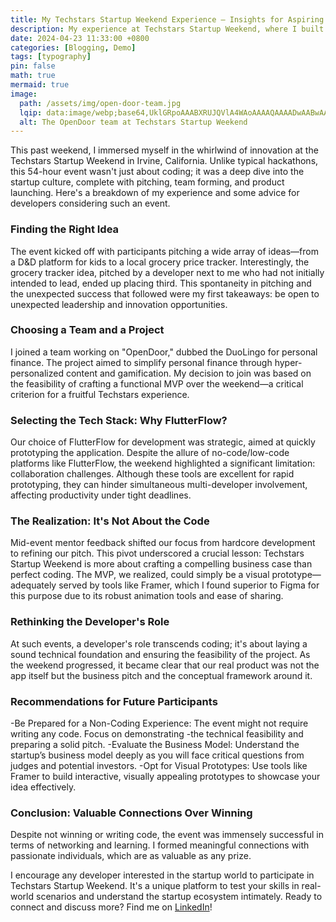 ```yaml
---
title: My Techstars Startup Weekend Experience – Insights for Aspiring Developers
description: My experience at Techstars Startup Weekend, where I built a web application called OpenDoor using Flutterflow.
date: 2024-04-23 11:33:00 +0800
categories: [Blogging, Demo]
tags: [typography]
pin: false
math: true
mermaid: true
image:
  path: /assets/img/open-door-team.jpg
  lqip: data:image/webp;base64,UklGRpoAAABXRUJQVlA4WAoAAAAQAAAADwAABwAAQUxQSDIAAAARL0AmbZurmr57yyIiqE8oiG0bejIYEQTgqiDA9vqnsUSI6H+oAERp2HZ65qP/VIAWAFZQOCBCAAAA8AEAnQEqEAAIAAVAfCWkAALp8sF8rgRgAP7o9FDvMCkMde9PK7euH5M1m6VWoDXf2FkP3BqV0ZYbO6NA/VFIAAAA
  alt: The OpenDoor team at Techstars Startup Weekend
---
```


This past weekend, I immersed myself in the whirlwind of innovation at the Techstars Startup Weekend in Irvine, California. Unlike typical hackathons, this 54-hour event wasn't just about coding; it was a deep dive into the startup culture, complete with pitching, team forming, and product launching. Here's a breakdown of my experience and some advice for developers considering such an event.

### Finding the Right Idea

The event kicked off with participants pitching a wide array of ideas—from a D&D platform for kids to a local grocery price tracker. Interestingly, the grocery tracker idea, pitched by a developer next to me who had not initially intended to lead, ended up placing third. This spontaneity in pitching and the unexpected success that followed were my first takeaways: be open to unexpected leadership and innovation opportunities.

### Choosing a Team and a Project

I joined a team working on "OpenDoor," dubbed the DuoLingo for personal finance. The project aimed to simplify personal finance through hyper-personalized content and gamification. My decision to join was based on the feasibility of crafting a functional MVP over the weekend—a critical criterion for a fruitful Techstars experience.

### Selecting the Tech Stack: Why FlutterFlow?

Our choice of FlutterFlow for development was strategic, aimed at quickly prototyping the application. Despite the allure of no-code/low-code platforms like FlutterFlow, the weekend highlighted a significant limitation: collaboration challenges. Although these tools are excellent for rapid prototyping, they can hinder simultaneous multi-developer involvement, affecting productivity under tight deadlines.

### The Realization: It's Not About the Code

Mid-event mentor feedback shifted our focus from hardcore development to refining our pitch. This pivot underscored a crucial lesson: Techstars Startup Weekend is more about crafting a compelling business case than perfect coding. The MVP, we realized, could simply be a visual prototype—adequately served by tools like Framer, which I found superior to Figma for this purpose due to its robust animation tools and ease of sharing.

### Rethinking the Developer's Role

At such events, a developer's role transcends coding; it's about laying a sound technical foundation and ensuring the feasibility of the project. As the weekend progressed, it became clear that our real product was not the app itself but the business pitch and the conceptual framework around it.

### Recommendations for Future Participants

-Be Prepared for a Non-Coding Experience: The event might not require writing any code. Focus on demonstrating -the technical feasibility and preparing a solid pitch.
-Evaluate the Business Model: Understand the startup’s business model deeply as you will face critical questions from judges and potential investors.
-Opt for Visual Prototypes: Use tools like Framer to build interactive, visually appealing prototypes to showcase your idea effectively.

### Conclusion: Valuable Connections Over Winning

Despite not winning or writing code, the event was immensely successful in terms of networking and learning. I formed meaningful connections with passionate individuals, which are as valuable as any prize.

I encourage any developer interested in the startup world to participate in Techstars Startup Weekend. It's a unique platform to test your skills in real-world scenarios and understand the startup ecosystem intimately. Ready to connect and discuss more? Find me on [LinkedIn](https://www.linkedin.com/in/jack-casica)!

<!--
This past weekend I attended [Techstars Startup Weekend](https://www.techstars.com/communities/startup-weekend), a 54-hour event where developers, designers, marketers, product managers, and startup enthusiasts come together to share ideas, form teams, build products, and launch startups. It is a global event with over 193 host countries. The event was hosted in Irvine, California, a notable tech hub in Southern California.

Spoiler alert: I didn't write a single line of code nor did my team win. But I did learn alot about startups at their earliest phases. Here's my write up of the weekend. Hopefully it's helpful to any developer considering attending a Techstars Startup Weekend in their city.

## Finding an idea

The first hours of the event consisted of pitching ideas and forming teams. There were a number of ideas pitched from D&D for kids, to a local grocery price tracker. The founder for the latter was actually a dev who I sat next to during introductions. He didn't come with the intent to be a founder for the weekend, but he joined the pitching queue on a whim. During team selections, he whispered to me that he hoped his idea woudn't get picked. Despite this, his idea was well recieved, a team was formed around it, and it ended up placing third in the competition.

I ended up joining a team that was working on a mobile application called OpenDoor. The pitch was "the DuoLingo of personal finance". The product was a mobile application that would help people learn about personal finance through hyperpersonalized content and gamification. The founder, Ruby Mejia had recently won a 5k grant to continue working on the project. My personal criteria for choosing a team for the weekend was based on the feasability of building a working minimum viable product over the course of a weekend. Unlike other ideas pitched the evening, which seemed to involed gatheit seemed possible to build a solid MVP around OpenDoor with the time provided.

## Choosing a tech stack

Coming into the weekend, I was prepared to work with any technology stack that the team decided on. Having built ZippyAds Driver, a mobile application for tracking mobile advertsizing campaigns, in FlutterFlow and then in React Native, I felt prepared to work with either technology. What we ultimately decided on was FlutterFlow, a no-code/low-code tool that allows you to build out applications quickly. I demoed one of Flutterflow's starter templates to the team and we agreed to use FlutterFlow for the weekend's development.

### Why FlutterFlow?

FlutterFlow is a great tool for building out MVPs quickly. It allows you to build out applications visually, without having to write any code. It's a great way to quickly prototype ideas and get feedback from potential users. It's also a great way to build out applications without having to worry about the technical details. I've used FlutterFlow in the past to build out MVPs quickly, and I've found it to be a great tool for building out applications quickly.

Despite my believe that Flutterflow is a fantastic tool for building out MVPs and my preference for React Native and Expo for it's comfortable developer experience, in hindsight, I don't beliee either is the tool for Techstars Allstar Weekend. Keep reading to find out why.

It turns out 54 hours isn't a whole lot of time to convert an idea into a working MVP. React Native, so I proposed Flutterflow for the weekend's development. Here's what I learned from the experience:

## Collaboration is difficult

There was a problem with the tool though: Collaboration was difficult. It was hard to work on the same project with multiple people, in my case, one other developer.

## The importance of a good pitch

The pitch is everything. It's the first thing that people hear about your idea, and it's what they'll remember. It's important to have a clear, concise pitch that gets people excited about your idea.

## Techstars Startup Weekend is not about developing a product

About halfway into the 54-hour weekend event, a group of mentors came around to each team to with feedback. One consistend piece of advice was to focus on the pitch rather than developing the product.

It was during these mentoring sessions that I realized the event is not about developing an MVP, it's about developing a business pitch.

## The MVP can be purely visual

The MVP doesn't have to be a working product. It can be a visual representation of what the product will look like. This can be a great way to get feedback from potential users and investors without having to spend a lot of time building out the product. Framer is a great tool for rapidly building out product UIs.

## What is a developers role at Techstars Startup Weekend?

Given that an MVP can be a visual representation of a product concept, I would argue that a developers role during Techstars is to provide the founders with a sound technical foundation for the startup and to be prepeared to answer question about the technical implementation.

The most important roles are the founder and the designer. The founder is responsible for coming up with the idea and the designer is responsible for creating the pitch deck. The developer is responsible for building the product, but the product doesn't have to be a working product. It can be a visual representation of what the product will look like.

## Recommendation

Here are a few recommendations for any developer considering attending a Techstars Startup Weekend:

### Be prepared to not write any code

The MVP doesn't have to be a working product. It can be a visual representation of what the product will look like. Be prepared to not write any code and focus on proofing the technical feasibility of the product.

### Deeply consider the business model

There were a number of hard questions from the judges about the business model. On presentation day, the first team to present to a panel of judges consisted of a sole developer. He was asked question about the technical costs to develop the product. It's important to deeply consider the business model and be able to answer questions about how the product will make money.

## The Best Path Forward: Framer

With this understanding, it was clear to me that the MVP could be purely visual and that my fellow developer and I's efforts would be better spent of consulting with our founder to develop a business pitch with a sound technical foundation. I would recommend using Framer for this purpose. Framer is a great tool for rapidly building out product UIs, and it's a great way to get feedback from potential users and investors.

### Why not Figma?

As someone who has worked in Figma before, I can recommend Framer over Figma for this purpose. Framer's UX is quick to pick up coming form Figma with a few added benefits:

- Framer supports publishing to the web, which is great for sharing the MVP with potential users and investors.
- Framers animation tools are more robust than Figma's, which is great for creating interactive prototypes.
- Framer's approach for building out components in multiple viewports makes building responsive UIs less of an afterthought.

## So what about this technical foundation?

If I were to build this application out for real, I would use React Native. Flutterflow is great for quickly prototyping ideas, but it's not a great tool for building out a real product. React Native is a great tool for building out cross-platform mobile applications, and it's what I'm most comfortable with. I would also use ConvexDB for the backend, as it's a great way to quickly build out a backend for your application. Clerk is a great way to quickly add authentication to your application. The combination of these tools would allow me to quickly build out a real product.

## Meaningful connections should be the goal

As I mentioned, my team didn't place and we didn't write a single line of code, but my criteria for a successful weekend was to find like-minded people excited about developing good product.

You don't have to actively work on making connections either. Simply by participating in the event and working through long hours with a team, you'll naturally make connections with others. It's a great way to meet people who are passionate about building products and launching startups.

The event was a fantasitc way to make connections with other developers, designers, marketers, and startup enthusiasts. It was a great way to meet people who are passionate about building products and launching startups. I made some great connections at the event, and I'm looking forward to attending the next one.

Our team consisted of two devs and two designers and we all agreed at the end to have had a very positive working relationship with each other. Ruby, our products founder, has approached me to continue working on the project -->
